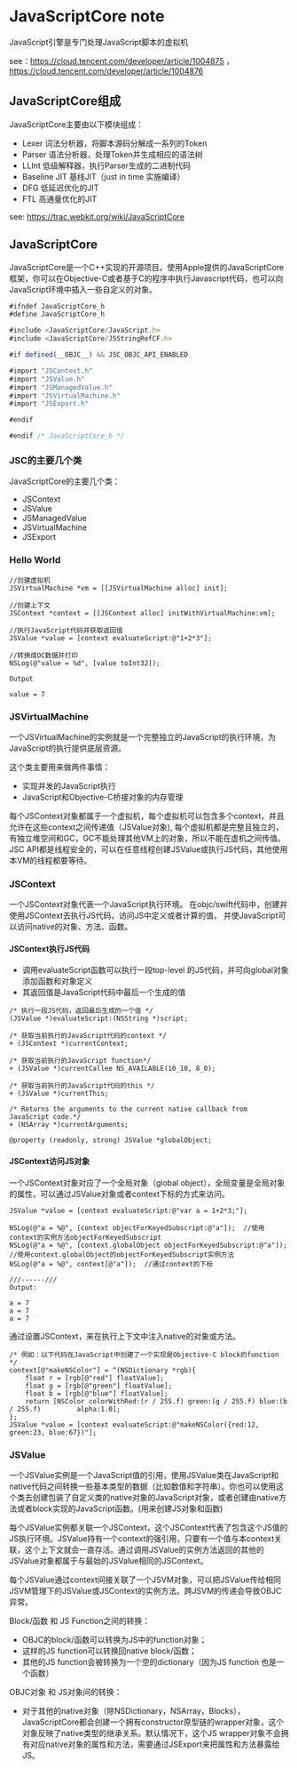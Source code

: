 # JavaScriptCore note
JavaScript引擎是专门处理JavaScript脚本的虚拟机

see：https://cloud.tencent.com/developer/article/1004875 ， https://cloud.tencent.com/developer/article/1004876
## JavaScriptCore组成
JavaScriptCore主要由以下模块组成：
- Lexer 词法分析器，将脚本源码分解成一系列的Token
- Parser 语法分析器，处理Token并生成相应的语法树
- LLInt 低级解释器，执行Parser生成的二进制代码
- Baseline JIT 基线JIT（just in time 实施编译）
- DFG 低延迟优化的JIT
- FTL 高通量优化的JIT

see: https://trac.webkit.org/wiki/JavaScriptCore

## JavaScriptCore
JavaScriptCore是一个C++实现的开源项目。使用Apple提供的JavaScriptCore框架，你可以在Objective-C或者基于C的程序中执行Javascript代码，也可以向JavaScript环境中插入一些自定义的对象。
```javascript
#ifndef JavaScriptCore_h
#define JavaScriptCore_h

#include <JavaScriptCore/JavaScript.h>
#include <JavaScriptCore/JSStringRefCF.h>

#if defined(__OBJC__) && JSC_OBJC_API_ENABLED

#import "JSContext.h"
#import "JSValue.h"
#import "JSManagedValue.h"
#import "JSVirtualMachine.h"
#import "JSExport.h"

#endif

#endif /* JavaScriptCore_h */
```
### JSC的主要几个类
JavaScriptCore的主要几个类：
- JSContext
- JSValue
- JSManagedValue
- JSVirtualMachine
- JSExport

### Hello World
```objc
//创建虚拟机
JSVirtualMachine *vm = [[JSVirtualMachine alloc] init];

//创建上下文
JSContext *context = [[JSContext alloc] initWithVirtualMachine:vm];

//执行JavaScript代码并获取返回值
JSValue *value = [context evaluateScript:@"1+2*3"];

//转换成OC数据并打印
NSLog(@"value = %d", [value toInt32]);

Output

value = 7
```
### JSVirtualMachine
一个JSVirtualMachine的实例就是一个完整独立的JavaScript的执行环境，为JavaScript的执行提供底层资源。

这个类主要用来做两件事情：

- 实现并发的JavaScript执行
- JavaScript和Objective-C桥接对象的内存管理

每个JSContext对象都属于一个虚拟机，每个虚拟机可以包含多个context，并且允许在这些context之间传递值（JSValue对象), 每个虚拟机都是完整且独立的，有独立堆空间和GC，GC不能处理其他VM上的对象，所以不能在虚机之间传值。
JSC API都是线程安全的，可以在任意线程创建JSValue或执行JS代码，其他使用本VM的线程都要等待。

### JSContext
一个JSContext对象代表一个JavaScript执行环境。
在objc/swift代码中，创建并使用JSContext去执行JS代码，访问JS中定义或者计算的值，
并使JavaScript可以访问native的对象、方法、函数。

#### JSContext执行JS代码
- 调用evaluateScript函数可以执行一段top-level 的JS代码，并可向global对象添加函数和对象定义
- 其返回值是JavaScript代码中最后一个生成的值
```
/* 执行一段JS代码，返回最后生成的一个值 */
(JSValue *)evaluateScript:(NSString *)script;

/* 获取当前执行的JavaScript代码的context */
+ (JSContext *)currentContext;

/* 获取当前执行的JavaScript function*/
+ (JSValue *)currentCallee NS_AVAILABLE(10_10, 8_0);

/* 获取当前执行的JavaScript代码的this */
+ (JSValue *)currentThis;

/* Returns the arguments to the current native callback from JavaScript code.*/
+ (NSArray *)currentArguments;

@property (readonly, strong) JSValue *globalObject;

```

#### JSContext访问JS对象
一个JSContext对象对应了一个全局对象（global object），全局变量是全局对象的属性，可以通过JSValue对象或者context下标的方式来访问。
```
JSValue *value = [context evaluateScript:@"var a = 1+2*3;"];

NSLog(@"a = %@", [context objectForKeyedSubscript:@"a"]);  //使用context的实例方法objectForKeyedSubscript
NSLog(@"a = %@", [context.globalObject objectForKeyedSubscript:@"a"]);  //使用context.globalObject的objectForKeyedSubscript实例方法
NSLog(@"a = %@", context[@"a"]);  //通过context的下标

///------///
Output:

a = 7
a = 7
a = 7
```
通过设置JSContext，来在执行上下文中注入native的对象或方法。
```
/* 例如：以下代码在JavaScript中创建了一个实现是Objective-C block的function */
context[@"makeNSColor"] = ^(NSDictionary *rgb){
    float r = [rgb[@"red"] floatValue];
    float g = [rgb[@"green"] floatValue];
    float b = [rgb[@"blue"] floatValue];
    return [NSColor colorWithRed:(r / 255.f) green:(g / 255.f) blue:(b / 255.f)         alpha:1.0];
};
JSValue *value = [context evaluateScript:@"makeNSColor({red:12, green:23, blue:67})"];
```

### JSValue
一个JSValue实例是一个JavaScript值的引用，使用JSValue类在JavaScript和native代码之间转换一些基本类型的数据（比如数值和字符串）。你也可以使用这个类去创建包装了自定义类的native对象的JavaScript对象，或者创建由native方法或者block实现的JavaScript函数。(用来创建JS对象和函数)

每个JSValue实例都关联一个JSContext，这个JSContext代表了包含这个JS值的JS执行环境。JSValue持有一个context的强引用，只要有一个值与本context关联，这个上下文就会一直存活。通过调用JSValue的实例方法返回的其他的JSValue对象都属于与最始的JSValue相同的JSContext。

每个JSValue通过context间接关联了一个JSVM对象，可以把JSValue传给相同JSVM管理下的JSValue或JSContext的实例方法。跨JSVM的传递会导致OBJC异常。

Block/函数 和 JS Function之间的转换：
- OBJC的block/函数可以转换为JS中的function对象；
- 这样的JS function可以转换回native block/函数；
- 其他的JS function会被转换为一个空的dictionary（因为JS function 也是一个函数）

OBJC对象 和 JS对象间的转换：
- 对于其他的native对象（除NSDictionary，NSArray，Blocks），JavaScriptCore都会创建一个拥有constructor原型链的wrapper对象，这个对象反映了native类型的继承关系。默认情况下，这个JS wrapper对象不会拥有对应native对象的属性和方法，需要通过JSExport来把属性和方法暴露给JS。
